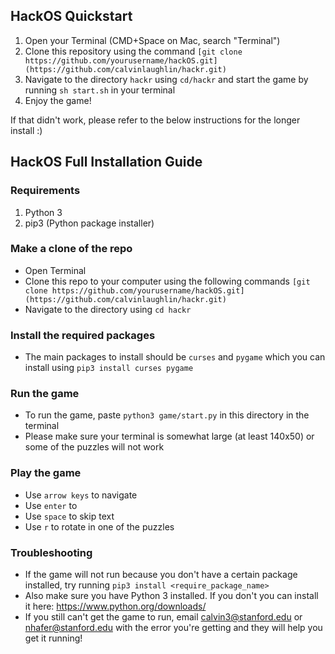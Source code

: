 ## HackOS Quickstart
1. Open your Terminal (CMD+Space on Mac, search "Terminal")
2. Clone this repository using the command `[git clone https://github.com/yourusername/hackOS.git](https://github.com/calvinlaughlin/hackr.git)`
3. Navigate to the directory `hackr` using `cd/hackr` and start the game by running `sh start.sh` in your terminal
4. Enjoy the game!

If that didn't work, please refer to the below instructions for the longer install :)

## HackOS Full Installation Guide

### Requirements
1. Python 3
2. pip3 (Python package installer)

### Make a clone of the repo
- Open Terminal
- Clone this repo to your computer using the following commands `[git clone https://github.com/yourusername/hackOS.git](https://github.com/calvinlaughlin/hackr.git)`
- Navigate to the directory using `cd hackr`

### Install the required packages
- The main packages to install should be `curses` and `pygame` which you can install using `pip3 install curses pygame`

### Run the game
- To run the game, paste `python3 game/start.py` in this directory in the terminal
- Please make sure your terminal is somewhat large (at least 140x50) or some of the puzzles will not work

### Play the game
- Use `arrow keys` to navigate
- Use `enter` to 
- Use `space` to skip text
- Use `r` to rotate in one of the puzzles

### Troubleshooting
- If the game will not run because you don't have a certain package installed, try running `pip3 install <require_package_name>`
- Also make sure you have Python 3 installed. If you don't you can install it here: https://www.python.org/downloads/ 
- If you still can't get the game to run, email calvin3@stanford.edu or nhafer@stanford.edu with the error you're getting and they will help you get it running!

